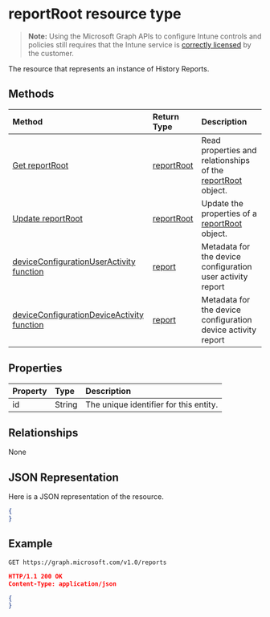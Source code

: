 # reportRoot resource type

> **Note:** Using the Microsoft Graph APIs to configure Intune controls and policies still requires that the Intune service is [correctly licensed](https://go.microsoft.com/fwlink/?linkid=839381) by the customer.

The resource that represents an instance of History Reports.
## Methods
|Method|Return Type|Description|
|:---|:---|:---|
|[Get reportRoot](../api/intune_deviceconfig_reportroot_get.md)|[reportRoot](../resources/intune_deviceconfig_reportroot.md)|Read properties and relationships of the [reportRoot](../resources/intune_deviceconfig_reportroot.md) object.|
|[Update reportRoot](../api/intune_deviceconfig_reportroot_update.md)|[reportRoot](../resources/intune_deviceconfig_reportroot.md)|Update the properties of a [reportRoot](../resources/intune_deviceconfig_reportroot.md) object.|
|[deviceConfigurationUserActivity function](../api/intune_deviceconfig_reportroot_deviceconfigurationuseractivity.md)|[report](../resources/intune_deviceconfig_report.md)|Metadata for the device configuration user activity report|
|[deviceConfigurationDeviceActivity function](../api/intune_deviceconfig_reportroot_deviceconfigurationdeviceactivity.md)|[report](../resources/intune_deviceconfig_report.md)|Metadata for the device configuration device activity report|

## Properties
|Property|Type|Description|
|:---|:---|:---|
|id|String|The unique identifier for this entity.|

## Relationships
None
## JSON Representation
Here is a JSON representation of the resource.
<!--{
  "blockType": "resource",
  "baseType": "microsoft.graph.entity",
  "@odata.type": "microsoft.graph.reportRoot"
}-->
``` json
{
}
```

## Example

<!--{"blockType": "request"}-->
```http
GET https://graph.microsoft.com/v1.0/reports
```

<!--{"blockType": "response", "@odata.type": "microsoft.graph.reportRoot"}-->
```json
HTTP/1.1 200 OK
Content-Type: application/json

{
}
```
